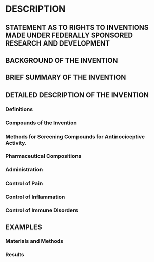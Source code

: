 # DESCRIPTION

## STATEMENT AS TO RIGHTS TO INVENTIONS MADE UNDER FEDERALLY SPONSORED RESEARCH AND DEVELOPMENT

## BACKGROUND OF THE INVENTION

## BRIEF SUMMARY OF THE INVENTION

## DETAILED DESCRIPTION OF THE INVENTION

### Definitions

### Compounds of the Invention

### Methods for Screening Compounds for Antinociceptive Activity.

### Pharmaceutical Compositions

### Administration

### Control of Pain

### Control of Inflammation

### Control of Immune Disorders

## EXAMPLES

### Materials and Methods

### Results

